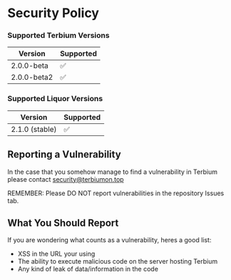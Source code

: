 # Security Policy

### Supported Terbium Versions

| Version | Supported |
| ------- | --------- |
| 2.0.0-beta   | ✅ |
| 2.0.0-beta2   | ✅ |

### Supported Liquor Versions

| Version | Supported |
| ------- | --------- |
| 2.1.0 (stable) | ✅ |

## Reporting a Vulnerability

In the case that you somehow manage to find a vulnerability in Terbium please contact security@terbiumon.top

REMEMBER: Please DO NOT report vulnerabilities in the repository Issues tab.

## What You Should Report

If you are wondering what counts as a vulnerability, heres a good list:

-   XSS in the URL your using
-   The ability to execute malicious code on the server hosting Terbium
-   Any kind of leak of data/information in the code